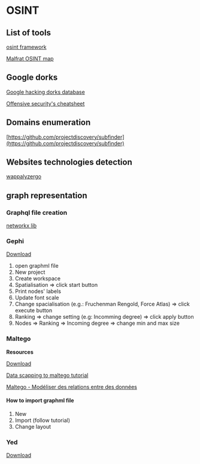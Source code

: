 # OSINT

## List of tools

[osint framework](https://osintframework.com/)

[Malfrat OSINT map](https://map.malfrats.industries/)

## Google dorks

[Google hacking dorks database](https://www.exploit-db.com/google-hacking-database)

[Offensive security's cheatsheet](https://cheatsheet.haax.fr/open-source-intelligence-osint/dorks/google_dorks/)

## Domains enumeration

[https://github.com/projectdiscovery/subfinder](https://github.com/projectdiscovery/subfinder)

## Websites technologies detection

[wappalyzergo](https://github.com/projectdiscovery/wappalyzergo)


## graph representation

### Graphql file creation

[networkx lib](https://pypi.org/project/networkx/)

### Gephi

[Download](https://gephi.org/)

1. open graphml file
2. New project
3. Create workspace
4. Spatialisation => click start button
5. Print nodes' labels
6. Update font scale
7. Change spacialisation (e.g.: Fruchenman Rengold, Force Atlas) => click execute button
8. Ranking => change setting (e.g: Incomming degree) => click apply button
9. Nodes => Ranking => Incoming degree => change min and max size

### Maltego

**Resources**

[Download](https://www.maltego.com/downloads/)

[Data scapping to maltego tutorial](https://osintcurio.us/2020/04/15/data-scraping-and-visualizing-using-instant-data-scraper-viewdns-info-and-maltego/)

[Maltego - Modéliser des relations entre des données](https://www.numelion.com/maltego-casefile-modeliser-des-relations-entre-des-donnees.html)


#### How to import graphml file

1. New
2. Import (follow tutorial)
3. Change layout


### Yed

[Download](https://www.yworks.com/products/yed)